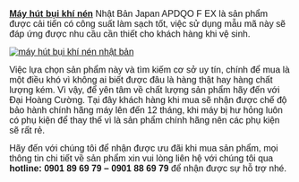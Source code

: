 <p><span style="font-family: arial, helvetica, sans-serif; font-size: medium;"><a title="M&aacute;y h&uacute;t bụi kh&iacute; n&eacute;n" href="https://daihoangcuong.com/san-pham/may-hut-bui-cong-nghiep-100.html"><strong>M&aacute;y h&uacute;t bụi kh&iacute; n&eacute;n</strong></a> Nhật Bản Japan APDQO F EX l&agrave; sản phẩm được cải tiến c&oacute; c&ocirc;ng suất l&agrave;m sạch tốt, việc sử dụng mẫu m&atilde; n&agrave;y sẽ đ&aacute;p ứng được nhu cầu cần thiết cho kh&aacute;ch h&agrave;ng khi vệ sinh.</span></p>
<p><a title="m&aacute;y h&uacute;t bụi kh&iacute; n&eacute;n" href="https://daihoangcuong.com/san-pham/may-hut-bui-cong-nghiep-100.html"><span style="font-family: arial, helvetica, sans-serif; font-size: medium;"><img title="m&aacute;y h&uacute;t bụi kh&iacute; n&eacute;n nhật bản" src="https://2.bp.blogspot.com/--m14oLEvZfE/XZ1MYeBsTQI/AAAAAAAAE7g/ob1pPXhAslU_RDv_5_4lul8AXOy-PmmVACLcBGAsYHQ/s1600/May-hut-bui-khi-nen-Nhat-Ban-Japan-APDQO-F-EX.png" alt="m&aacute;y h&uacute;t bụi kh&iacute; n&eacute;n nhật bản" data-blogger-escaped-data-original-height="331" data-blogger-escaped-data-original-width="962" /></span></a></p>
<p><span style="font-size: medium; font-family: arial, helvetica, sans-serif;">Việc lựa chọn sản phẩm n&agrave;y v&agrave; t&igrave;m kiếm cơ sở uy t&iacute;n, ch&iacute;nh để mua l&agrave; một điều kh&oacute; v&igrave; kh&ocirc;ng ai biết được đ&acirc;u l&agrave; h&agrave;ng thật hay h&agrave;ng chất lượng k&eacute;m. V&igrave; vậy, để y&ecirc;n t&acirc;m về chất lượng sản phẩm h&atilde;y đến với Đại Ho&agrave;ng Cường. Tại đ&acirc;y kh&aacute;ch h&agrave;ng khi mua sẽ nhận được chế độ bảo h&agrave;nh ch&iacute;nh h&atilde;ng m&aacute;y l&ecirc;n đến 12 th&aacute;ng, khi m&aacute;y bị hư hỏng lu&ocirc;n c&oacute; phụ kiện để thay thế v&igrave; l&agrave; sản phẩm ch&iacute;nh h&atilde;ng n&ecirc;n c&aacute;c phụ kiện sẽ rất rẻ.</span></p>
<p><span style="font-size: medium; font-family: arial, helvetica, sans-serif;">H&atilde;y đến với ch&uacute;ng t&ocirc;i để nhận được ưu đ&atilde;i khi mua sản phẩm, mọi th&ocirc;ng tin chi tiết về sản phẩm xin vui l&ograve;ng li&ecirc;n hệ với ch&uacute;ng t&ocirc;i qua <strong>hotline: 0901 89 69 79 &ndash; 0901 88 69 79 </strong>để nhận được sự hỗ trợ nh&eacute;.</span></p>
